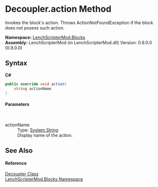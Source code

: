 # Decoupler.action Method 
 

Invokes the block's action. Throws ActionNotFoundException if the block does not posess such action.

**Namespace:**&nbsp;<a href="bfe8ba5f-eaee-19fd-8765-cab2e3e19e25">LenchScripterMod.Blocks</a><br />**Assembly:**&nbsp;LenchScripterMod (in LenchScripterMod.dll) Version: 0.9.0.0 (0.9.0.0)

## Syntax

**C#**<br />
``` C#
public override void action(
	string actionName
)
```


#### Parameters
&nbsp;<dl><dt>actionName</dt><dd>Type: <a href="http://msdn2.microsoft.com/en-us/library/s1wwdcbf" target="_blank">System.String</a><br />Display name of the action.</dd></dl>

## See Also


#### Reference
<a href="c49a155d-e9c0-e309-58f3-30c3b83e76df">Decoupler Class</a><br /><a href="bfe8ba5f-eaee-19fd-8765-cab2e3e19e25">LenchScripterMod.Blocks Namespace</a><br />